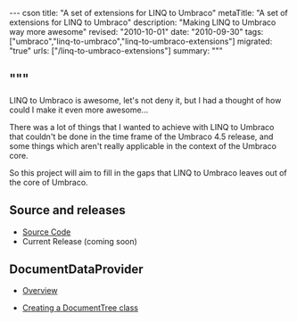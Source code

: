 --- cson
title: "A set of extensions for LINQ to Umbraco"
metaTitle: "A set of extensions for LINQ to Umbraco"
description: "Making LINQ to Umbraco way more awesome"
revised: "2010-10-01"
date: "2010-09-30"
tags: ["umbraco","linq-to-umbraco","linq-to-umbraco-extensions"]
migrated: "true"
urls: ["/linq-to-umbraco-extensions"]
summary: """

"""
---
LINQ to Umbraco is awesome, let's not deny it, but I had a thought of how could I make it even more awesome...

There was a lot of things that I wanted to achieve with LINQ to Umbraco that couldn't be done in the time frame of the Umbraco 4.5 release, and some things which aren't really applicable in the context of the Umbraco core.

So this project will aim to fill in the gaps that LINQ to Umbraco leaves out of the core of Umbraco.

## Source and releases

* [Source Code][1]
* Current Release (coming soon)

## DocumentDataProvider
* [Overview][2]
* [Creating a DocumentTree class][3]

  


  [1]: http://bitbucket.org/slace/linq-to-umbraco-extensions
  [2]: /documentdataprovider-overview
  [3]: /documentdataprovider-tree